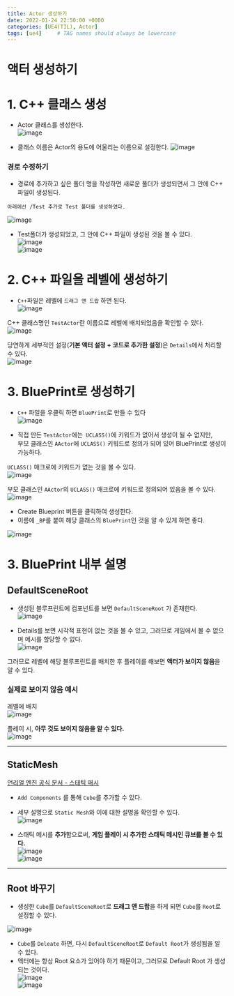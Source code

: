 ```yaml
---
title: Actor 생성하기
date: 2022-01-24 22:50:00 +0000
categories: [UE4(TIL), Actor]
tags: [ue4]     # TAG names should always be lowercase
---
```


액터 생성하기
===

# 1. C++ 클래스 생성

- Actor 클래스를 생성한다.  
![image](https://user-images.githubusercontent.com/48194683/133021328-1f4bc666-0457-4a64-9dc8-1b8077c86d9c.png)  

- 클래스 이름은 Actor의 용도에 어울리는 이름으로 설정한다.
![image](https://user-images.githubusercontent.com/48194683/133021363-30b166f7-a002-488a-8fb5-2efa8694c694.png)  

  
### 경로 수정하기
- 경로에 추가하고 싶은 폴더 명을 작성하면 새로운 폴더가 생성되면서 그 안에 C++ 파일이 생성된다.

```
아래에선 /Test 추가로 Test 폴더를 생성하였다.  
```  
![image](https://user-images.githubusercontent.com/48194683/133022146-1d8181a3-d2e4-438d-acb5-3bf28aa842ba.png)
  
- Test폴더가 생성되었고, 그 안에 C++ 파일이 생성된 것을 볼 수 있다.  
![image](https://user-images.githubusercontent.com/48194683/133022005-b584f765-a843-45ac-ae89-49baea242fb1.png)  
![image](https://user-images.githubusercontent.com/48194683/133022095-a1e01c4f-57c1-4f0f-aa96-061df7b57a39.png)

# 2. C++ 파일을 레벨에 생성하기

- `C++`파일은 레벨에 `드래그 앤 드랍` 하면 된다.  
![image](https://user-images.githubusercontent.com/48194683/133208967-bd3bf307-f864-4065-b442-fb61d5984d08.png)  

C++ 클래스명인 `TestActor`란 이름으로 레벨에 배치되었음을 확인할 수 있다.  
![image](https://user-images.githubusercontent.com/48194683/133209094-d2a4632d-65ac-4593-a75b-04dbd35695f9.png)  

당연하게 세부적인 설정(**기본 액터 설정 + 코드로 추가한 설정**)은 `Details`에서 처리할 수 있다.  
![image](https://user-images.githubusercontent.com/48194683/133209267-806aae9f-1119-4542-8ade-327fe5166465.png)  


# 3. BluePrint로 생성하기

- `C++` 파일을 우클릭 하면 `BluePrint`로 만들 수 있다  
![image](https://user-images.githubusercontent.com/48194683/133028616-0f94e6a2-3437-4c02-aa8e-dcde9e9a7b38.png)  

- 직접 만든 `TestActor`에는` UCLASS()`에 키워드가 없어서 생성이 될 수 없지만,  
부모 클래스인 `AActor`에 `UCLASS()` 키워드로 정의가 되어 있어 BluePrint로 생성이 가능하다.  

`UCLASS()` 매크로에 키워드가 없는 것을 볼 수 있다.  
![image](https://user-images.githubusercontent.com/48194683/133028731-5214355d-bb08-4d7d-a621-1d3acbade5c7.png)
 
부모 클래스인 `AActor`의 `UCLASS()` 매크로에 키워드로 정의되어 있음을 볼 수 있다.  
![image](https://user-images.githubusercontent.com/48194683/133028719-ce13455c-87af-4b67-9650-2e8346c139c7.png)

- Create Blueprint 버튼을 클릭하여 생성한다.
- 이름에 `_BP`를 붙여 해당 클래스의 `BluePrint`인 것을 알 수 있게 하면 좋다.  

![image](https://user-images.githubusercontent.com/48194683/133029177-6e7a3438-658e-4c64-aca7-9474d5445675.png)



# 3. BluePrint 내부 설명

## DefaultSceneRoot

- 생성된 블루프린트에 컴포넌트를 보면 `DefaultSceneRoot` 가 존재한다.  
![image](https://user-images.githubusercontent.com/48194683/133034521-24869712-6180-45c2-914c-f57aae700ae0.png)  

- Details를 보면 시각적 표현이 없는 것을 볼 수 있고, 그러므로 게임에서 볼 수 없으며 메시를 할당할 수 없다.   
![image](https://user-images.githubusercontent.com/48194683/133034618-4988b61c-2571-46a3-82b6-80f4cefa8cea.png)  

그러므로 레벨에 해당 블루프린트를 배치한 후 플레이를 해보면 **액터가 보이지 않음**을 알 수 있다. 

### 실제로 보이지 않음 예시

레벨에 배치  
![image](https://user-images.githubusercontent.com/48194683/133034864-81cc67ff-8e33-44a8-9c07-0764d21993e8.png)  

플레이 시, **아무 것도 보이지 않음을 알 수 있다.**  
![image](https://user-images.githubusercontent.com/48194683/133034903-788224b6-9d91-4dd4-986a-c09d0d0c170d.png)  

***

## StaticMesh

[언리얼 엔진 공식 문서 - 스태틱 매시](https://docs.unrealengine.com/4.27/ko/WorkingWithContent/Types/StaticMeshes/)  
- `Add Components` 를 통해 `Cube`를 추가할 수 있다.
- 세부 설명으로 `Static Mesh`와 이에 대한 설명을 확인할 수 있다.  
![image](https://user-images.githubusercontent.com/48194683/133035834-ca542465-4e95-4eb1-aacc-eb8b55b44085.png)  

- 스태틱 메시를 **추가**함으로써, **게임 플레이 시 추가한 스태틱 메시인 큐브를 볼 수 있다.**  
![image](https://user-images.githubusercontent.com/48194683/133035958-a173ebda-a448-4898-bf8f-60a9801f4eb5.png)  
![image](https://user-images.githubusercontent.com/48194683/133035993-dc615a93-d10d-41ba-83e9-ad785f2c3324.png)  

***

## Root 바꾸기

- 생성한 `Cube`를 `DefaultSceneRoot`로 **드래그 앤 드랍**을 하게 되면 `Cube`를 `Root`로 설정할 수 있다.  

![image](https://user-images.githubusercontent.com/48194683/133036321-74222ff4-faa2-4b51-9f78-2f70ed2d28b8.png)

- `Cube`를 `Deleate` 하면, 다시 `DefaultSceneRoot`로 `Default Root`가 생성됨을 알 수 있다.  
- 액터에는 항상 Root 요소가 있어야 하기 때문이고, 그러므로 Default Root 가 생성되는 것이다.  
![image](https://user-images.githubusercontent.com/48194683/133036917-e387b253-1dc3-4c11-9075-bfa02ae00fb6.png)  
![image](https://user-images.githubusercontent.com/48194683/133036962-a2b0b8e0-38bc-49af-a8c9-d71a4cb52c84.png)
